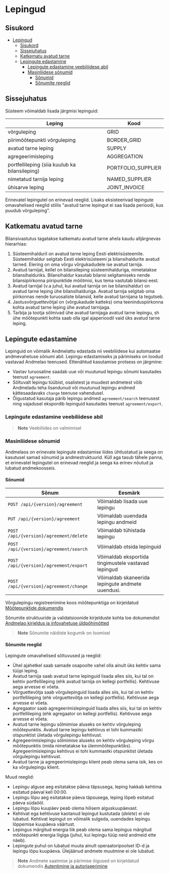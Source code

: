 # Lepingud

## Sisukord

- [Lepingud](#lepingud)
  - [Sisukord](#sisukord)
  - [Sissejuhatus](#sissejuhatus)
  - [Katkematu avatud tarne](#katkematu-avatud-tarne)
  - [Lepingute edastamine](#lepingute-edastamine)
    - [Lepingute edastamine veebiliidese abil](#lepingute-edastamine-veebiliidese-abil)
    - [Masinliidese sõnumid](#masinliidese-sõnumid)
      - [Sõnumid](#sõnumid)
      - [Sõnumite reeglid](#sõnumite-reeglid)

## Sissejuhatus

Süsteem võimaldab lisada järgmisi lepinguid:

| Leping                                         | Kood               |
|------------------------------------------------|--------------------|
| võrguleping                                    | GRID               |
| piirimõõtepunkti võrguleping                   | BORDER_GRID        |
| avatud tarne leping                            | SUPPLY             |
| agregeerimisleping                             | AGGREGATION        |
| portfellileping (siia kuulub ka bilansileping) | PORTFOLIO_SUPPLIER |
| nimetatud tarnija leping                       | NAMED_SUPPLIER     |
| ühisarve leping                                | JOINT_INVOICE      |

Erinevatel lepingutel on erinevad reeglid. Lisaks eksisteerivad lepingute omavahelised reeglid stiilis "avatud tarne lepingut ei saa lisada perioodi, kus puudub võrguleping".

## Katkematu avatud tarne

Bilansivastutus tagatakse katkematu avatud tarne ahela kaudu alljärgnevas hierarhias:

1. Süsteemihalduril on avatud tarne leping Eesti elektrisüsteemile. Süsteemihaldur selgitab Eesti elektrisüsteemi ja bilansihaldurite avatud tarned. Elering on oma võrgu võrgukadudele ise avatud tarnija.
2. Avatud tarnijat, kellel on bilansileping süsteemihalduriga, nimetatakse bilansihalduriks. Bilansihaldur kasutab bilansi selgitamiseks nende bilansipiirkonna piiripunktide mõõtmisi, kus tema vastutab bilansi eest.
3. Avatud tarnijal (v.a juhul, kui avatud tarnija on ise bilansihaldur) on avatud tarne leping ühe bilansihalduriga. Avatud tarnija selgitab oma piirkonnas nende turuosaliste bilansid, kelle avatud tarnijana ta tegutseb.
4. Jaotusvõrguettevõtjal on (võrgukadude katteks) oma teeninduspiirkonna kohta avatud tarne leping ühe avatud tarnijaga.
5. Tarbija ja tootja sõlmivad ühe avatud tarnijaga avatud tarne lepingu, sh ühe mõõtepunkti kohta saab olla igal ajaperioodil vaid üks avatud tarne leping.

## Lepingute edastamine

Lepinguid on võimalik Andmelattu edastada nii veebiliidese kui automaatse andmevahetuse sõnumi abil. Lepingu edastamiseks ja pärimiseks on loodud vastavad Andmelao teenused. Ettenähtud kasutamise protsess on järgmine:

- Vastav turuosaline saadab uue või muutunud lepingu sõnumi kasutades teenust `agreement`.
- Sõltuvalt lepingu tüübist, osalistest ja muudest andmetest võib Andmeladu teha lisandunud või muutunud lepingu andmed kättesaadavaks `change` teenuse vahendusel.
- Õigustatud kasutaja pärib lepingu andmed `agreement/search` teenusest ning vajadusel ekspordib lepinguid kasutades teenust `agreement/export`.

### Lepingute edastamine veebiliidese abil

> **Note**
> Veebiliides on valmimisel

### Masinliidese sõnumid

Andmelaos on erinevate lepingute edastamise liides ühtlustatud ja seega on kasutusel samad sõnumid ja andmestruktuurid. Küll aga tasub tähele panna, et erinevatel lepingutel on erinevad reeglid ja seega ka erinev nõutud ja lubatud andmekoosseis.

#### Sõnumid

|Sõnum                                  |Eesmärk                                                       |
|---------------------------------------|--------------------------------------------------------------|
|`POST /api/{version}/agreement`        |Võimaldab lisada uue lepingu                                  |
|`PUT /api/{version}/agreement`         |Võimaldab uuendada lepingu andmeid                            |
|`POST /api/{version}/agreement/delete` |Võimaldab tühistada lepingu                                   |
|`POST /api/{version}/agreement/search` |Võimaldab otsida lepinguid                                    |
|`POST /api/{version}/agreement/export` |Võimaldab eksportida tingimustele vastavad lepingud           |
|`POST /api/{version}/agreement/change` |Võimaldab skaneerida lepingute andmete uuendusi.              |

Võrgulepingu registreerimine koos mõõtepunktiga on kirjeldatud [Mõõtepunktide dokumendis](04-mootepunktid.md)

Sõnumite struktuuride ja validatsioonide kirjelduste kohta loe dokumendist [Andmelao kirjeldus ja infovahetuse üldpõhimõtted](01-avp-kirjeldus-ja-infovahetuse-yldpohimotted.md)

> **Note**
> Sõnumite näidiste kogumik on loomisel

#### Sõnumite reeglid

Lepingute omavahelised sõltuvused ja reeglid:

- Ühel ajahetkel saab samade osapoolte vahel olla ainult üks kehtiv sama tüüpi leping.
- Avatud tarnija saab avatud tarne lepinguid lisada alles siis, kui tal on kehtiv portfellileping (ehk avatud tarnija on kellegi portfellis). Kehtivuse aega arvesse ei võeta.
- Võrguettevõtja saab võrgulepinguid lisada alles siis, kui tal on kehtiv portfellileping (ehk  võrguettevõtja on kellegi portfellis). Kehtivuse aega arvesse ei võeta.
- Agregaator saab agregeerimislepinguid lisada alles siis, kui tal on kehtiv portfellileping (ehk  agregaator on kellegi portfellis). Kehtivuse aega arvesse ei võeta.
- Avatud tarne lepingu sõlmimise aluseks on kehtiv võrguleping mõõtepunktis. Avatud tarne lepingu kehtivus ei tohi kummastki otspunktist ületada võrgulepingu kehtivust.
- Agregeerimislepingu sõlmimise aluseks on kehtiv võrguleping võrgu mõõtepunktis (mida nimetatakse ka ülemmõõtepunktiks). Agregeerimislepingu kehtivus ei tohi kummastki otspunktist ületada võrgulepingu kehtivust.
- Avatud tarne ja agregeerimislepingu klient peab olema sama isik, kes on ka võrgulepingu klient.

Muud reeglid:

- Lepingu alguse aeg esitatakse päeva täpsusega, leping hakkab kehtima esitatud päeval kell 00:00.
- Lepingu lõpu aeg esitatakse päeva täpsusega, leping lõpeb esitatud päeva südaööl.
- Lepingu lõpu kuupäev peab olema hilisem alguskuupäevast.
- Kehtivat ega kehtivuse kaotanud lepingut kustutada (*delete*) ei ole lubatud. Kehtivat lepingut on võimalik sulgeda, uuendades lepingu lõppemise kuupäeva väärtust.
- Lepingus märgitud energia liik peab olema sama lepingus märgitud mõõtepunkti energia liigiga (juhul, kui lepingu tüüp neid andmeid ette näeb).
- Lepingute puhul on lubatud muuta ainult operaatoripoolset ID-d ja lepingu lõpu kuupäeva. Ülejäänud andmete muutmine ei ole lubatud.

> **Note**
> Andmete saatmise ja pärimise õigused on kirjeldatud dokumendis [Autentimine ja autoriseerimine](02-autentimine-ja-autoriseerimine.md)

